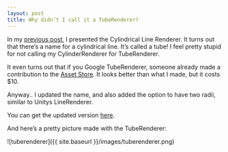 ```yaml
---
layout: post
title: Why didn’t I call it a TubeRenderer?
---
```


In my [previous post](https://mathiassoeholm.github.io/Cylindrical-LineRenderer/), I presented the Cylindrical Line Renderer. It turns out that there’s a name for a cylindrical line. It’s called a tube! I feel pretty stupid for not calling my CylinderRenderer for TubeRenderer.

It even turns out that if you Google TubeRenderer, someone already made a contribution to the [Asset Store](https://www.assetstore.unity3d.com/en/#!/content/3281). It looks better than what I made, but it costs $10.

Anyway.. I updated the name, and also added the option to have two radii, similar to Unitys LineRenderer.

You can get the updated version [here](https://gist.github.com/mathiassoeholm/15f3eeda606e9be543165360615c8bef).

And here’s a pretty picture made with the TubeRenderer:

![tuberenderer]({{ site.baseurl }}/images/tuberenderer.png)
